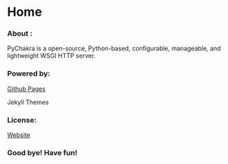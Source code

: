 # Home

### About :

PyChakra is a open-source, Python-based, configurable, 
manageable, and lightweight WSGI HTTP server.

### Powered by:

[Github Pages](https://pages.github.com)

Jekyll Themes

### License:

[Website](https://pychakra.github.io/license.html)

### Good bye! Have fun!

